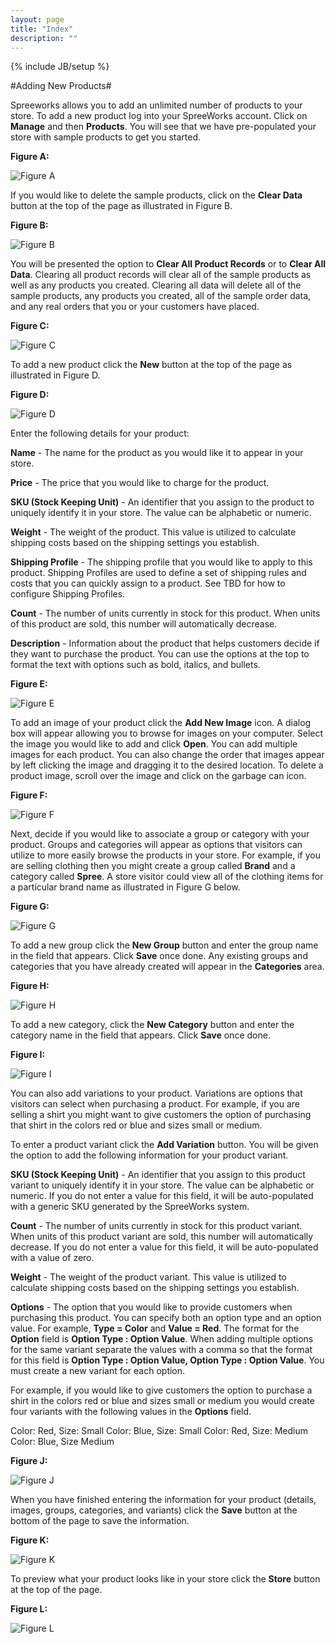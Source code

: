 ```yaml
---
layout: page
title: "Index"
description: ""
---
```

{% include JB/setup %}

#Adding New Products#

Spreeworks allows you to add an unlimited number of products to your store. To add a new product log into your SpreeWorks account. Click on **Manage** and then **Products**. You will see that we have pre-populated your store with sample products to get you started.


**Figure A:**

![Figure A](/assets/spreeworks/images/add_new_product_figure_a.jpg)



If you would like to delete the sample products, click on the **Clear Data** button at the top of the page as illustrated in Figure B.

**Figure B:**

![Figure B](/assets/spreeworks/images/add_new_product_figure_b.jpg)



You will be presented the option to **Clear All Product Records** or to **Clear All Data**.  Clearing all product records will clear all of the sample products as well as any products you created. Clearing all data will delete all of the sample products, any products you created, all of the sample order data, and any real orders that you or your customers have placed. 

**Figure C:**

![Figure C](/assets/spreeworks/images/add_new_product_figure_c.jpg)



To add a new product click the **New** button at the top of the page as illustrated in Figure D.

**Figure D:**

![Figure D](/assets/spreeworks/images/add_new_product_figure_d.jpg)



Enter the following details for your product:

**Name** - The name for the product as you would like it to appear in your store. 

**Price** - The price that you would like to charge for the product. 

**SKU (Stock Keeping Unit)** - An identifier that you assign to the product to uniquely identify it in your store. The value can be alphabetic or numeric. 

**Weight** - The weight of the product. This value is utilized to calculate shipping costs based on the shipping settings you establish.

**Shipping Profile** - The shipping profile that you would like to apply to this product. Shipping Profiles are used to define a set of shipping rules and costs that you can quickly assign to a product. See TBD for how to configure Shipping Profiles.

**Count** - The number of units currently in stock for this product. When units of this product are sold, this number will automatically decrease.

**Description** - Information about the product that helps customers decide if they want to purchase the product. You can use the options at the top to format the text with options such as bold, italics, and bullets. 

**Figure E:**

![Figure E](/assets/spreeworks/images/add_new_product_figure_e.jpg)



To add an image of your product click the **Add New Image** icon. A dialog box will appear allowing you to browse for images on your computer. Select the image you would like to add and click **Open**. You can add multiple images for each product. You can also change the order that images appear by left clicking the image and dragging it to the desired location. To delete a product image, scroll over the image and click on the garbage can icon.

**Figure F:**

![Figure F](/assets/spreeworks/images/add_new_product_figure_f.jpg)



Next, decide if you would like to associate a group or category with your product. Groups and categories will appear as options that visitors can utilize to more easily browse the products in your store. For example, if you are selling clothing then you might create a group called **Brand** and a category called **Spree**. A store visitor could view all of the clothing items for a particular brand name as illustrated in Figure G below.

**Figure G:**

![Figure G](/assets/spreeworks/images/add_new_product_figure_g.jpg)



To add a new group click the **New Group** button and enter the group name in the field that appears. Click **Save** once done. Any existing groups and categories that you have already created will appear in the **Categories** area. 

**Figure H:**

![Figure H](/assets/spreeworks/images/add_new_product_figure_h.jpg)



To add a new category, click the **New Category** button and enter the category name in the field that appears. Click **Save** once done. 

**Figure I:**

![Figure I](/assets/spreeworks/images/add_new_product_figure_I.jpg)



You can also add variations to your product. Variations are options that visitors can select when purchasing a product. For example, if you are selling a shirt you might want to give customers the option of purchasing that shirt in the colors red or blue and sizes small or medium. 

To enter a product variant click the **Add Variation** button. You will be given the option to add the following information for your product variant. 

**SKU (Stock Keeping Unit)** - An identifier that you assign to this product variant to uniquely identify it in your store. The value can be alphabetic or numeric. If you do not enter a value for this field, it will be auto-populated with a generic SKU generated by the SpreeWorks system.

**Count** - The number of units currently in stock for this product variant. When units of this product variant are sold, this number will automatically decrease. If you do not enter a value for this field, it will be auto-populated with a value of zero. 

**Weight** - The weight of the product variant. This value is utilized to calculate shipping costs based on the shipping settings you establish.

**Options** - The option that you would like to provide customers when purchasing this product. You can specify both an option type and an option value. For example, **Type = Color** and **Value = Red**. The format for the **Option** field is **Option Type : Option Value**.  When adding multiple options for the same variant separate the values with a comma so that the format for this field is **Option Type : Option Value, Option Type : Option Value**. You must create a new variant for each option.

For example, if you would like to give customers the option to purchase a shirt in the colors red or blue and sizes small or medium you would create four variants with the following values in the **Options** field.

Color: Red, Size: Small
Color: Blue, Size: Small
Color: Red, Size: Medium
Color: Blue, Size Medium

**Figure J:**

![Figure J](/assets/spreeworks/images/add_new_product_figure_j.jpg)



When you have finished entering the information for your product (details, images, groups, categories, and variants) click the **Save** button at the bottom of the page to save the information. 

**Figure K:**

![Figure K](/assets/spreeworks/images/add_new_product_figure_k.jpg)



To preview what your product looks like in your store click the **Store** button at the top of the page.

**Figure L:**

![Figure L](/assets/spreeworks/images/add_new_product_figure_L.jpg)
